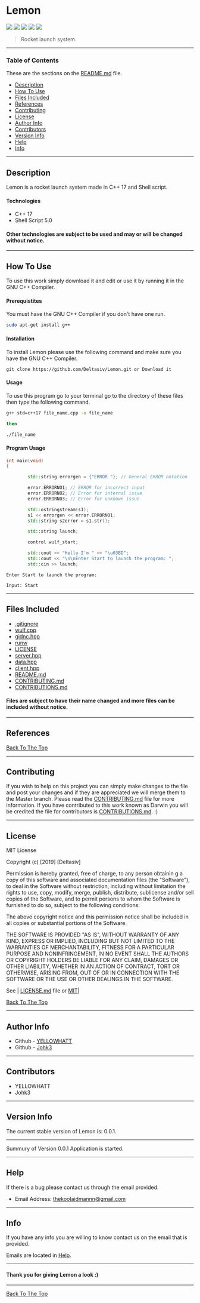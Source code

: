 # Lemon

![](https://img.shields.io/badge/C++-17-blue.svg) ![](https://img.shields.io/badge/license-MIT-lightgray.svg) ![](https://img.shields.io/badge/version-0.0.1-yellow.svg) ![](https://img.shields.io/badge/build-passing-green.svg) ![](https://img.shields.io/badge/ShellScript-5.0-red.svg)

> Rocket launch system.

--- 

### Table of Contents  

These are the sections on the [README.md](https://github.com/Deltasiv/Lemon/blob/master/README.md) file. 

- [Description](#description)
- [How To Use](#how-to-use)
- [Files Included](#files-included) 
- [References](#references) 
- [Contributing](#contributing) 
- [License](#license)
- [Author Info](#author-info)
- [Contributors](#contributors) 
- [Version Info](#version-info)
- [Help](#help) 
- [Info](#info) 

--- 

## Description 

Lemon is a rocket launch system made in C++ 17 and Shell script. 

#### Technologies 

- C++ 17 
- Shell Script 5.0 

#### Other technologies are subject to be used and may or will be changed without notice. 

--- 

## How To Use 

To use this work simply download it and edit or use it by running it in the GNU C++ Compiler.

#### Prerequistites 

You must have the GNU C++ Compiler if you don't have one run.

```bash 
sudo apt-get install g++
```

#### Installation 

To install Lemon please use the following command and make sure you have the GNU C++ Compiler. 

```
git clone https://github.com/Deltasiv/Lemon.git or Download it 
```

#### Usage 

To use this program go to your terminal go to the directory of these files then type the following command. 

```bash
g++ std=c++17 file_name.cpp -o file_name

then 

./file_name
```

#### Program Usage 

```cpp
int main(void)
{

        std::string errorgen = {"ERROR "}; // General ERROR notation

        error.ERRORNO1; // ERROR for incorrect input
        error.ERRORNO2; // Error for internal issue
        error.ERRORNO3; // Error for unknown issue

        std::ostringstream(s1);
        s1 << errorgen << error.ERRORNO1;
        std::string s2error = s1.str();

        std::string launch;

        control wulf_start;

        std::cout << "Hello I'm " << "\u03BD";
        std::cout << "\n\nEnter Start to launch the program: ";
        std::cin >> launch;
```
```
Enter Start to launch the program: 

Input: Start
```

--- 

## Files Included 

- [.gitignore](https://github.com/Deltasiv/Lemon/blob/master/.gitignore)
- [wulf.cpp](https://github.com/Deltasiv/Lemon/blob/master/wulf.cpp)
- [gidnc.hpp](https://github.com/Deltasiv/Lemon/blob/master/gidnc.hpp)
- [runw](https://github.com/Deltasiv/Lemon/blob/master/runw)
- [LICENSE](https://github.com/Deltasiv/Lemon/blob/master/LICENSE) 
- [server.hpp](https://github.com/Deltasiv/Lemon/blob/master/server.hpp)
- [data.hpp](https://github.com/Deltasiv/Lemon/blob/master/data.hpp)
- [client.hpp](https://github.com/Deltasiv/Lemon/blob/master/client.hpp)
- [README.md](https://github.com/Deltasiv/Lemon/blob/master/README.md) 
- [CONTRIBUTING.md](https://github.com/Deltasiv/Lemon/blob/master/CONTRIBUTORS.md)
- [CONTRIBUTIONS.md](https://github.com/Deltasiv/Lemon/blob/master/CONTRIBUTIONS.md)

#### Files are subject to have their name changed and more files can be included without notice. 

---

## References 

[Back To The Top](#Lemon) 

--- 

## Contributing

If you wish to help on this project you can simply make changes to the file and post your changes and if they are appreciated we will merge them to the Master branch. Please read the [CONTRIBUTING.md](https://github.com/Deltasiv/Lemon/blob/master/CONTRIBUTORS.md) file for more information. If you have contributed to this work known as Darwin you will be credited the file for contributors is [CONTRIBUTIONS.md](https://github.com/Deltasiv/Lemon/blob/master/CONTRIBUTIONS.md). :) 

--- 

## License 

MIT License 

Copyright (c) [2019] [Deltasiv] 

Permission is hereby granted, free of charge, to any person obtainin g a copy of this software and associated documentation files (the "Software"), to deal in the Software without restriction, including without limitation the rights to use, copy, modify, merge, publish, distribute, sublicense and/or sell copies of the Software, and to permit persons to whom the Software is furnished to do so, subject to the following conditions: 

The above copyright notice and this permission notice shall be included in all copies or substantial portions of the Software. 

THE SOFTWARE IS PROVIDED "AS IS", WITHOUT WARRANTY OF ANY KIND, EXPRESS OR IMPLIED, INCLUDING BUT NOT LIMITED TO THE WARRANTIES OF MERCHANTABILITY, FITNESS FOR A PARTICULAR PURPOSE AND NONINFRINGEMENT, IN NO EVENT SHALL THE AUTHORS OR COPYRIGHT HOLDERS BE LIABLE FOR ANY CLAIM, DAMAGES OR OTHER LIABILITY, WHETHER IN AN ACTION OF CONTRACT, TORT OR OTHERWISE, ARISING FROM, OUT OF OR IN CONNECTION WITH THE SOFTWARE OR THE USE OR OTHER DEALINGS IN THE SOFTWARE. 

See | [LICENSE.md](https://github.com/Deltasiv/Lemon/blob/master/LICENSE) file or [MIT](https://choosealicense.com/licenses/mit/)|

[Back To The Top](#Lemon) 

--- 

## Author Info 

- Github - [YELLOWHATT](https://github.com/YELLOWHATT)
- Github - [Johk3](https://github.com/Johk3)

--- 

## Contributors 

- YELLOWHATT 
- Johk3  

--- 

## Version Info 

The current stable version of Lemon is: 0.0.1. 

--- 

Summury of Version 0.0.1 Application is started. 

--- 

## Help 

If there is a bug please contact us through the email provided. 

- Email Address: thekoolaidmannn@gmail.com 

--- 

## Info 

If you have any info you are willing to know contact us on the email that is provided. 

Emails are located in [Help](#help).  

--- 

#### Thank you for giving Lemon a look :) 

---

[Back To The Top](#Lemon)
